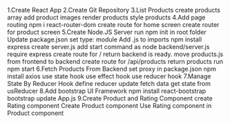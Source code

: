 1.Create React App
2.Create Git Repository
3.List Products
create products array
add product images
render products
style products
4.Add page routing
npm i react-router-dom
create route for home screen
create router for product screen
5.Create Node.JS Server
run npm init in root folder
Update package.json set type: module
Add .js to imports
npm install express
create server.js
add start command as node backend/server.js
require express
create route for / return backend is ready.
move products.js from frontend to backend
create route for /api/products
return products
run npm start
6.Fetch Products From Backend
set proxy in package.json
npm install axios
use state hook
use effect hook
use reducer hook
7.Manage State By Reducer Hook
define reducer
update fetch data
get state from usReducer
8.Add bootstrap UI Framework
npm install react-bootstrap bootstrap
update App.js
9.Create Product and Rating Component
create Rating component
Create Product component
Use Rating component in Product component
